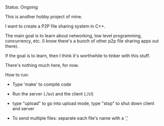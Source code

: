Status: Ongoing

This is another hobby project of mine. 

I want to create a P2P file sharing system in C++. 

The main goal is to learn about networking, low level programming, concurrency, etc. (I know there's a bunch of other p2p file sharing apps out there). 

If the goal is to learn, then I think it's worthwhile to tinker with this stuff. 

There's nothing much here, for now.

How to run:
   - Type 'make' to compile code 

   - Run the server (./sv) and the client (./cl) 

   - type "upload" to go into upload mode, type "stop" to shut down client and server 

   - To send multiple files: separate each file's name with a ','


